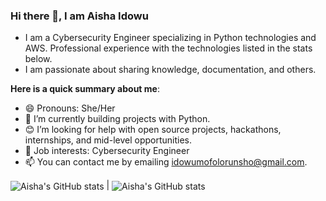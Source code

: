 ### Hi there 👋, I am Aisha Idowu
- I am a Cybersecurity Engineer specializing in Python technologies and AWS. Professional experience with the technologies listed in the stats below.
- I am passionate about sharing knowledge, documentation, and others.

**Here is a quick summary about me**:

- 😄 Pronouns: She/Her
- 🌱 I’m currently building projects with Python.
- 😊 I’m looking for help with open source projects, hackathons, internships, and mid-level opportunities.
- 💼 Job interests: Cybersecurity Engineer
- 📫 You can contact me by emailing idowumofolorunsho@gmail.com.

<!-- GitHub Stats -->
<img align="center" src="https://github-readme-stats.vercel.app/api?username=aishaidowu&theme=dark&show_icons=true&include_all_commits=true&hide_border=true" alt="Aisha's GitHub stats" /> | <img align="center" src="https://github-readme-stats.vercel.app/api/top-langs/?username=aishaidowu&theme=dark&langs_count=8&layout=compact&hide_border=true" alt="Aisha's GitHub stats" /> 


